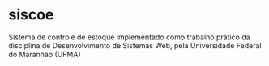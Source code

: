 # siscoe
Sistema de controle de estoque implementado como trabalho prático da disciplina de Desenvolvimento de Sistemas Web, pela Universidade Federal do Maranhão (UFMA)
